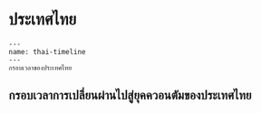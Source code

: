 # ประเทศไทย

```{figure} ../figures/thai-timeline.png
---
name: thai-timeline
---
กรอบเวลาของประเทศไทย
```

## กรอบเวลาการเปลี่ยนผ่านไปสู่ยุคควอนตัมของประเทศไทย
